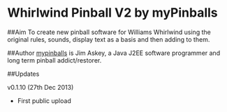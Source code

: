 # Whirlwind Pinball V2 by myPinballs

##Aim
To create new pinball software for Williams Whirlwind using the original rules, sounds, display text as a basis and then adding to them.

##Author
[mypinballs](http://www.mypinballs.co.uk) is Jim Askey, a Java J2EE software programmer and long term pinball addict/restorer.

##Updates

v0.1.10 (27th Dec 2013)
- First public upload
